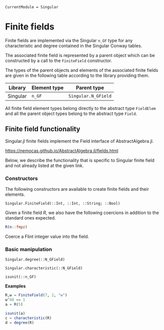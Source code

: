 ```@meta
CurrentModule = Singular
```

# Finite fields

Finite fields are implemented via the Singular `n_GF` type for any characteristic and
degree contained in the Singular Conway tables.

The associated finite field is represented by a parent object which can be constructed
by a call to the `FiniteField` constructor.

The types of the parent objects and elements of the associated finite fields are given
in the following table according to the library providing them.

 Library        | Element type  | Parent type
----------------|---------------|--------------------
Singular        | `n_GF`        | `Singular.N_GField`

All finite field element types belong directly to the abstract type `FieldElem` and
all the parent object types belong to the abstract type `Field`.

## Finite field functionality

Singular.jl finite fields implement the Field interface of AbstractAlgebra.jl.

<https://nemocas.github.io/AbstractAlgebra.jl/fields.html>

Below, we describe the functionality that is specific to Singular finite field and not
already listed at the given link.

### Constructors

The following constructors are available to create finite fields and their elements.

```@docs
Singular.FiniteField(::Int, ::Int, ::String; ::Bool)
```

Given a finite field $R$, we also have the following coercions in addition to the
standard ones expected.

```julia
R(n::fmpz)
```

Coerce a Flint integer value into the field.

### Basic manipulation

```@docs
Singular.degree(::N_GField)
```

```@docs
Singular.characteristic(::N_GField)
```

```@docs
isunit(::n_GF)
```

**Examples**

```julia
R,w = FiniteField(7, 2, "w")
w^48 == 1
a = R(5)

isunit(a)
c = characteristic(R)
d = degree(R)
```

